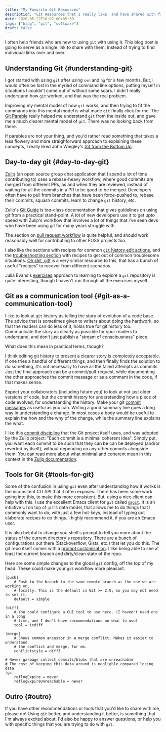 ```yaml
---
title: "My Favorite Git Resources"
description: "Git Resources that I really like, and have shared with friends over and over"
date: 2020-05-22T16:07:00+05:30
tags: ["blag", "git", "software"]
draft: false
---
```


I often help friends who are new to using `git` with using it. This blog post is
going to serve as a single link to share with them, instead of trying to find
individual links over and over.


## Understanding Git {#understanding-git}

I got started with using `git` after using `svn` and `hg` for a few months. But,
I would often be lost in the myriad of command line options, putting myself in
situations I couldn't come out of without some scars. I didn't really understand
how `git` worked, and that was the real problem.

Improving my mental model of how `git` works, and then trying to fit the
commands into this mental model is what made `git` finally click for me. The [Git
Parable](http://tom.preston-werner.com/2009/05/19/the-git-parable.html) really helped me understand `git` from the inside out, and gave me a
much clearer mental model of `git`. There was no looking back from there.

If parables are not your thing, and you'd rather read something that takes a
less flowery and more straighforward approach to explaining these concepts, I
really liked John Wiegley's [Git from the Bottom Up](https://jwiegley.github.io/git-from-the-bottom-up/).


## Day-to-day git {#day-to-day-git}

[Zulip](https://zulipchat.com) (an open source group chat application that I spend a lot of time
contributing to) uses a rebase-heavy workflow, where good commits are merged
from different PRs, as and when they are reviewed, instead of waiting for all
the commits in a PR to be good to be merged. Developers often have to pull from
branches that have been force-pushed to, rebase their commits, squash commits,
learn to change `git` history, etc.

Zulip's [Git Guide](https://zulip.readthedocs.io/en/latest/git/index.html) is top-class documentation that gives guidelines on using git
from a practical stand-point. A lot of new developers use it to get upto speed
with Zulip's workflow that involves a lot of things that I've seen devs who have
been using git for many years struggle with.

The section on [pull request workflow](https://zulip.readthedocs.io/en/latest/git/pull-requests.html) is quite helpful, and should work
reasonably well for contributing to other FOSS projects too.

I also like the sections with recipes for common [`git` history edit actions](https://zulip.readthedocs.io/en/latest/git/fixing-commits.html), and
the [troubleshooting section](https://zulip.readthedocs.io/en/latest/git/troubleshooting.html) with recipes to get out of common troublesome
situations. [Oh shit, git!](https://ohshitgit.com/#accidental-commit-master) is a very similar resource to this, that has a bunch
of useful "recipes" to recover from different scenarios.

Julia Evans's [exercises](https://jvns.ca/blog/2019/08/30/git-exercises--navigate-a-repository/) approach to learning to explore a `git` repository is
quite interesting, though I haven't run through all the exercises myself.


## Git as a communication tool {#git-as-a-communication-tool}

I like to look at `git` history as telling the story of evolution of a code
base. The advice that is sometimes given to writers about doing the hardwork, so
that the readers can do less of it, holds true for git history too. Communicate
the story as clearly as possible for your readers to understand, and don't just
publish a "stream of consciousness" piece.

What does this mean in practical terms, though?

I think editing git history to present a clearer story is completely acceptable.
If one tries a handful of different things, and then finally finds the solution
to do something, it's not necessary to have all the failed attempts as commits.
Just the final approach can be a commit/pull-request, while documenting the
other approaches the commit message or as a comment in the code, if that makes
sense.

Expect your collaborators (including future you) to look at not just older
versions of code, but the commit history for understanding how a piece of code
evolved, for undertsanding the history. Make your git [commit messages](https://zulip.readthedocs.io/en/latest/contributing/version-control.html#commit-messages) as useful
as you can. Writing a good summary line goes a long way in understanding a
change. In most cases a body would be useful to explain the how and the why of
the change, while the summary line explains the what.

I like this [commit discipline](https://zulip.readthedocs.io/en/latest/contributing/version-control.html#commit-discipline) that the Git project itself uses, and was adopted
by the Zulip project: "Each commit is a minimal coherent idea". Simply put, you
want each commit to be such that they can be can be deployed (and/or reverted by
itself), without depending on any other commits alongside them. You can read
more about what minimal and coherent mean in this context in the [Zulip
documentation](https://zulip.readthedocs.io/en/latest/contributing/version-control.html#commit-discipline).


## Tools for Git {#tools-for-git}

Some of the confusion in using `git` even after understanding how it works is
the inconsitent CLI API that it often exposes. There has been some work going
into this, to make this more consistent. But, using a nice client can help with
this. I use the excellent Emacs client for `git` called [`magit`](https://magit.vc/screenshots/). It is an
intuitive UI on top of `git`'s data model, that allows me to do things that I
commonly want to do, with just a few hot-keys, instead of typing out elaborate
recipes to do things. I highly recommend it, if you are an Emacs user.

It is also helpful to change you shell's prompt to tell you more about the
status of the current directory's repository. There are a bunch of
configurations out there (Stackoverflow, Gists, etc.) that let you do this. The
git repo itself comes with a [prompt customisation](https://github.com/git/git/blob/master/contrib/completion/git-prompt.sh). I like being able to see at
least the current branch and dirty/clean state of the repo.

Here are some simple changes to the global `git` config, off the top of my head.
These could make your `git` workflow more pleasant.

```gitconfig
[push]
	# Push to the branch to the same remote branch as the one we are working on,
	# locally. This is the default in Git >= 2.0, so you may not need to set it.
	default = simple

[diff]
	# You could configure a GUI tool to use here. (I haven't used one in a long
	# time, and I don't have recommendations on what to use)
	tool = icdiff

[merge]
	# Shows common ancestor in a merge conflict. Makes it easier to understand
    # the conflict and merge, for me.
	conflictstyle = diff3

# Never garbage collect commits/blobs that are unreachable
# The cost of keeping this data around is negligble compared losing data
[gc]
	reflogExpire = never
	reflogExpireUnreachable = never
```


## Outro {#outro}

If you have other recommendations or tools that you'd like to share with me,
please do! Using `git` better, and understanding it better, is something that
I'm always excited about. I'd also be happy to answer questions, or help you
with specific things that you are trying to do with `git`.
